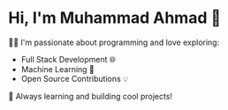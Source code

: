 # Hi, I'm Muhammad Ahmad 👋

👨‍💻 I'm passionate about programming and love exploring:
- Full Stack Development 🌐
- Machine Learning 🤖
- Open Source Contributions 💡

🚀 Always learning and building cool projects!
